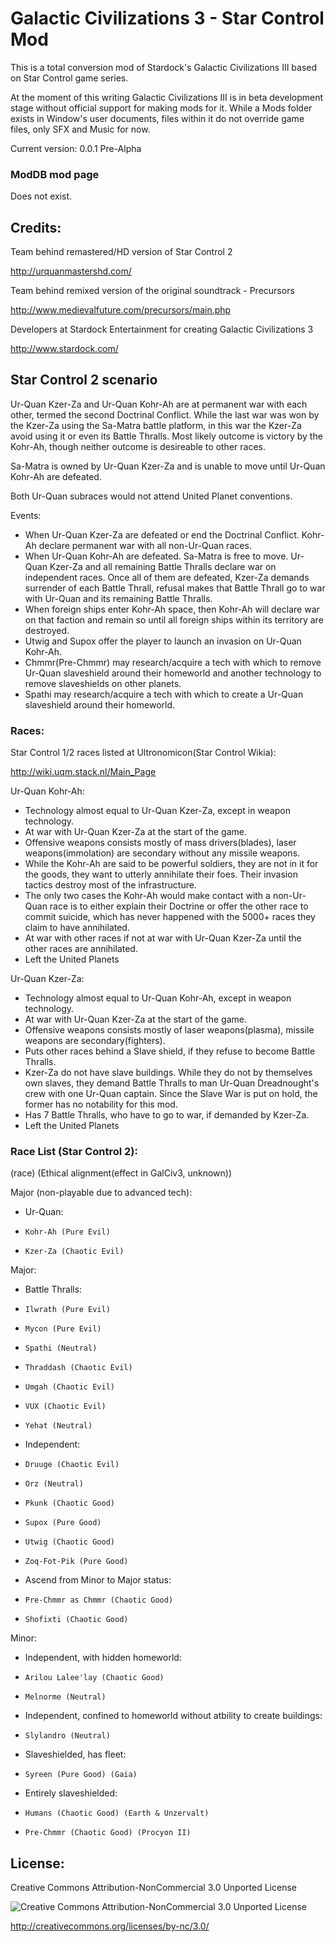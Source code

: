 Galactic Civilizations 3 - Star Control Mod
==================

This is a total conversion mod of Stardock's Galactic Civilizations III based on Star Control game series.

At the moment of this writing Galactic Civilizations III is in beta development stage without official support for making mods for it. While a Mods folder exists in Window's user documents, files within it do not override game files, only SFX and Music for now.

Current version: 0.0.1 Pre-Alpha

### ModDB mod page
Does not exist.

## Credits:

Team behind remastered/HD version of Star Control 2

http://urquanmastershd.com/


Team behind remixed version of the original soundtrack - Precursors

http://www.medievalfuture.com/precursors/main.php


Developers at Stardock Entertainment for creating Galactic Civilizations 3

http://www.stardock.com/

## Star Control 2 scenario

Ur-Quan Kzer-Za and Ur-Quan Kohr-Ah are at permanent war with each other, termed the second Doctrinal Conflict. While the last war was won by the Kzer-Za using the Sa-Matra battle platform, in this war the Kzer-Za avoid using it or even its Battle Thralls. Most likely outcome is victory by the Kohr-Ah, though neither outcome is desireable to other races.

Sa-Matra is owned by Ur-Quan Kzer-Za and is unable to move until Ur-Quan Kohr-Ah are defeated.

Both Ur-Quan subraces would not attend United Planet conventions.

Events:

* When Ur-Quan Kzer-Za are defeated or end the Doctrinal Conflict. Kohr-Ah declare permanent war with all non-Ur-Quan races.
* When Ur-Quan Kohr-Ah are defeated. Sa-Matra is free to move. Ur-Quan Kzer-Za and all remaining Battle Thralls declare war on independent races. Once all of them are defeated, Kzer-Za demands surrender of each Battle Thrall, refusal makes that Battle Thrall go to war with Ur-Quan and its remaining Battle Thralls.
* When foreign ships enter Kohr-Ah space, then Kohr-Ah will declare war on that faction and remain so until all foreign ships within its territory are destroyed.
* Utwig and Supox offer the player to launch an invasion on Ur-Quan Kohr-Ah.
* Chmmr(Pre-Chmmr) may research/acquire a tech with which to remove Ur-Quan slaveshield around their homeworld and another technology to remove slaveshields on other planets.
* Spathi may research/acquire a tech with which to create a Ur-Quan slaveshield around their homeworld.

### Races:

Star Control 1/2 races listed at Ultronomicon(Star Control Wikia):

http://wiki.uqm.stack.nl/Main_Page

Ur-Quan Kohr-Ah:
* Technology almost equal to Ur-Quan Kzer-Za, except in weapon technology.
* At war with Ur-Quan Kzer-Za at the start of the game.
* Offensive weapons consists mostly of mass drivers(blades), laser weapons(immolation) are secondary without any missile weapons.
* While the Kohr-Ah are said to be powerful soldiers, they are not in it for the goods, they want to utterly annihilate their foes. Their invasion tactics destroy most of the infrastructure.
* The only two cases the Kohr-Ah would make contact with a non-Ur-Quan race is to either explain their Doctrine or offer the other race to commit suicide, which has never happened with the 5000+ races they claim to have annihilated.
* At war with other races if not at war with Ur-Quan Kzer-Za until the other races are annihilated.
* Left the United Planets

Ur-Quan Kzer-Za:
* Technology almost equal to Ur-Quan Kohr-Ah, except in weapon technology.
* At war with Ur-Quan Kzer-Za at the start of the game.
* Offensive weapons consists mostly of laser weapons(plasma), missile weapons are secondary(fighters).
* Puts other races behind a Slave shield, if they refuse to become Battle Thralls.
* Kzer-Za do not have slave buildings. While they do not by themselves own slaves, they demand Battle Thralls to man Ur-Quan Dreadnought's crew with one Ur-Quan captain. Since the Slave War is put on hold, the former has no notability for this mod.
* Has 7 Battle Thralls, who have to go to war, if demanded by Kzer-Za.
* Left the United Planets

### Race List (Star Control 2):


(race) (Ethical alignment(effect in GalCiv3, unknown))

Major (non-playable due to advanced tech):
*	Ur-Quan:
  *		Kohr-Ah (Pure Evil)
  *		Kzer-Za (Chaotic Evil)

Major:
*	Battle Thralls:
  *		Ilwrath (Pure Evil)
  *		Mycon (Pure Evil)
  *		Spathi (Neutral)
  *		Thraddash (Chaotic Evil)
  *		Umgah (Chaotic Evil)
  *		VUX (Chaotic Evil)
  *		Yehat (Neutral)
*	Independent:
  *		Druuge (Chaotic Evil)
  *		Orz (Neutral)
  *		Pkunk (Chaotic Good)
  *		Supox (Pure Good)
  *		Utwig (Chaotic Good)
  *		Zoq-Fot-Pik (Pure Good)
*	Ascend from Minor to Major status:
  *		Pre-Chmmr as Chmmr (Chaotic Good)
  *		Shofixti (Chaotic Good)

Minor:
*	Independent, with hidden homeworld:
  *		Arilou Lalee'lay (Chaotic Good)
  *		Melnorme (Neutral)
*	Independent, confined to homeworld without atbility to create buildings:
  *		Slylandro (Neutral)
*	Slaveshielded, has fleet:
  *		Syreen (Pure Good) (Gaia)
*	Entirely slaveshielded:
  *		Humans (Chaotic Good) (Earth & Unzervalt)
  *		Pre-Chmmr (Chaotic Good) (Procyon II)

## License:
Creative Commons Attribution-NonCommercial 3.0 Unported License

![Creative Commons Attribution-NonCommercial 3.0 Unported License](https://i.creativecommons.org/l/by-nc/3.0/88x31.png)

http://creativecommons.org/licenses/by-nc/3.0/
